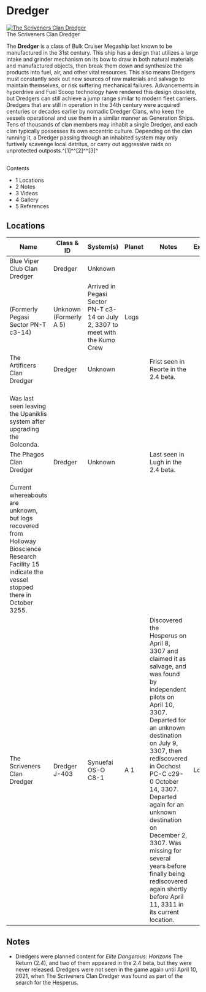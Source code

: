 # Dredger
[![The Scriveners Clan Dredger](https://static.wikia.nocookie.net/elite-dangerous/images/7/77/The_Scriveners_Clan_Dredger.png/revision/latest/scale-to-width-down/300?cb=20210410232659)](https://static.wikia.nocookie.net/elite-dangerous/images/7/77/The_Scriveners_Clan_Dredger.png/revision/latest?cb=20210410232659) 	 		 			 		 		 		 			
The Scriveners Clan Dredger
 		 	 

The **Dredger** is a class of Bulk Cruiser Megaship last known to be manufactured in the 31st century. This ship has a design that utilizes a large intake and grinder mechanism on its bow to draw in both natural materials and manufactured objects, then break them down and synthesize the products into fuel, air, and other vital resources. This also means Dredgers must constantly seek out new sources of raw materials and salvage to maintain themselves, or risk suffering mechanical failures. Advancements in hyperdrive and Fuel Scoop technology have rendered this design obsolete, but Dredgers can still achieve a jump range similar to modern fleet carriers. Dredgers that are still in operation in the 34th century were acquired centuries or decades earlier by nomadic Dredger Clans, who keep the vessels operational and use them in a similar manner as Generation Ships. Tens of thousands of clan members may inhabit a single Dredger, and each clan typically possesses its own eccentric culture. Depending on the clan running it, a Dredger passing through an inhabited system may only furtively scavenge local detritus, or carry out aggressive raids on unprotected outposts.^[1]^^[2]^^[3]^

## 

Contents

- 1 Locations
- 2 Notes
- 3 Videos
- 4 Gallery
- 5 References

## Locations

| Name | Class & ID | System(s) | Planet | Notes | ExpandLogs |
| --- | --- | --- | --- | --- | --- |
| Blue Viper Club Clan Dredger | Dredger | Unknown
<br>(Formerly Pegasi Sector PN-T c3-14)<br> | Unknown (Formerly A 5) | Arrived in Pegasi Sector PN-T c3-14 on July 2, 3307 to meet with the Kumo Crew | Logs |
| The Artificers Clan Dredger | Dredger | Unknown |  | Frist seen in Reorte in the 2.4 beta.
<br>Was last seen leaving the Upaniklis system after upgrading the Golconda.<br> |
| The Phagos Clan Dredger | Dredger | Unknown |  | Last seen in Lugh in the 2.4 beta.
<br>Current whereabouts are unknown, but logs recovered from Holloway Bioscience Research Facility 15 indicate the vessel stopped there in October 3255.<br> |
| The Scriveners Clan Dredger | Dredger J-403 | Synuefai OS-O C8-1 | A 1 | Discovered the Hesperus on April 8, 3307 and claimed it as salvage, and was found by independent pilots on April 10, 3307. Departed for an unknown destination on July 9, 3307, then rediscovered in Oochost PC-C c29-0 October 14, 3307. Departed again for an unknown destination on December 2, 3307. Was missing for several years before finally being rediscovered again shortly before April 11, 3311 in its current location. | Logs |

## Notes

- Dredgers were planned content for *Elite Dangerous: Horizons* The Return (2.4), and two of them appeared in the 2.4 beta, but they were never released. Dredgers were not seen in the game again until April 10, 2021, when The Scriveners Clan Dredger was found as part of the search for the Hesperus.